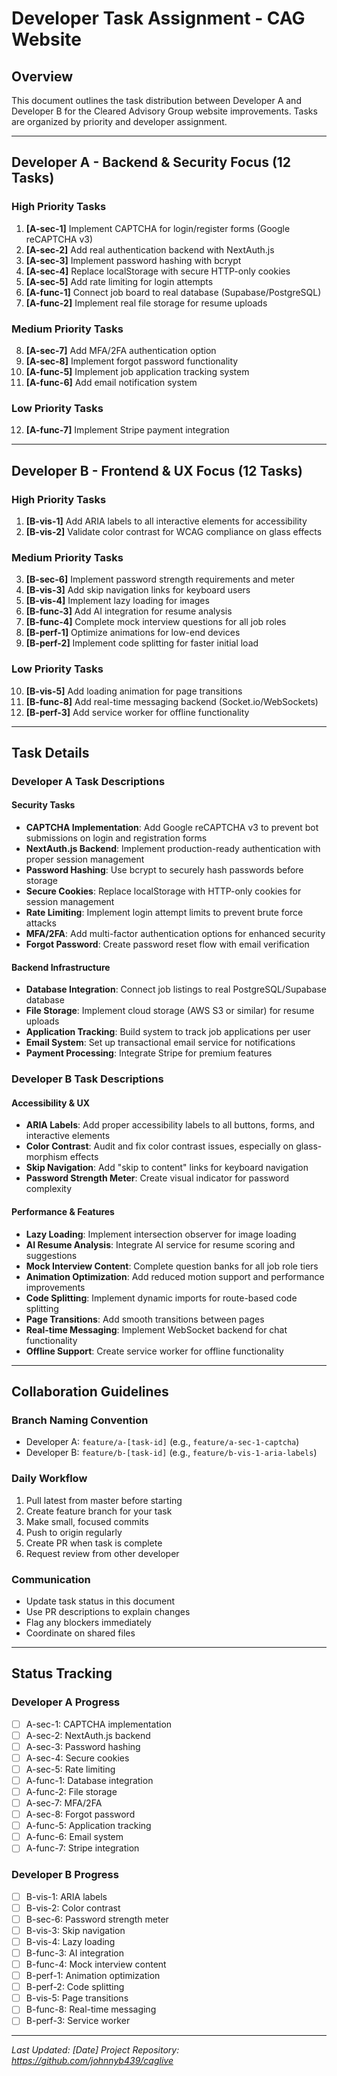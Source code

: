 # Developer Task Assignment - CAG Website

## Overview
This document outlines the task distribution between Developer A and Developer B for the Cleared Advisory Group website improvements. Tasks are organized by priority and developer assignment.

---

## Developer A - Backend & Security Focus (12 Tasks)

### High Priority Tasks
1. **[A-sec-1]** Implement CAPTCHA for login/register forms (Google reCAPTCHA v3)
2. **[A-sec-2]** Add real authentication backend with NextAuth.js
3. **[A-sec-3]** Implement password hashing with bcrypt
4. **[A-sec-4]** Replace localStorage with secure HTTP-only cookies
5. **[A-sec-5]** Add rate limiting for login attempts
6. **[A-func-1]** Connect job board to real database (Supabase/PostgreSQL)
7. **[A-func-2]** Implement real file storage for resume uploads

### Medium Priority Tasks
8. **[A-sec-7]** Add MFA/2FA authentication option
9. **[A-sec-8]** Implement forgot password functionality
10. **[A-func-5]** Implement job application tracking system
11. **[A-func-6]** Add email notification system

### Low Priority Tasks
12. **[A-func-7]** Implement Stripe payment integration

---

## Developer B - Frontend & UX Focus (12 Tasks)

### High Priority Tasks
1. **[B-vis-1]** Add ARIA labels to all interactive elements for accessibility
2. **[B-vis-2]** Validate color contrast for WCAG compliance on glass effects

### Medium Priority Tasks
3. **[B-sec-6]** Implement password strength requirements and meter
4. **[B-vis-3]** Add skip navigation links for keyboard users
5. **[B-vis-4]** Implement lazy loading for images
6. **[B-func-3]** Add AI integration for resume analysis
7. **[B-func-4]** Complete mock interview questions for all job roles
8. **[B-perf-1]** Optimize animations for low-end devices
9. **[B-perf-2]** Implement code splitting for faster initial load

### Low Priority Tasks
10. **[B-vis-5]** Add loading animation for page transitions
11. **[B-func-8]** Add real-time messaging backend (Socket.io/WebSockets)
12. **[B-perf-3]** Add service worker for offline functionality

---

## Task Details

### Developer A Task Descriptions

#### Security Tasks
- **CAPTCHA Implementation**: Add Google reCAPTCHA v3 to prevent bot submissions on login and registration forms
- **NextAuth.js Backend**: Implement production-ready authentication with proper session management
- **Password Hashing**: Use bcrypt to securely hash passwords before storage
- **Secure Cookies**: Replace localStorage with HTTP-only cookies for session management
- **Rate Limiting**: Implement login attempt limits to prevent brute force attacks
- **MFA/2FA**: Add multi-factor authentication options for enhanced security
- **Forgot Password**: Create password reset flow with email verification

#### Backend Infrastructure
- **Database Integration**: Connect job listings to real PostgreSQL/Supabase database
- **File Storage**: Implement cloud storage (AWS S3 or similar) for resume uploads
- **Application Tracking**: Build system to track job applications per user
- **Email System**: Set up transactional email service for notifications
- **Payment Processing**: Integrate Stripe for premium features

### Developer B Task Descriptions

#### Accessibility & UX
- **ARIA Labels**: Add proper accessibility labels to all buttons, forms, and interactive elements
- **Color Contrast**: Audit and fix color contrast issues, especially on glass-morphism effects
- **Skip Navigation**: Add "skip to content" links for keyboard navigation
- **Password Strength Meter**: Create visual indicator for password complexity

#### Performance & Features
- **Lazy Loading**: Implement intersection observer for image loading
- **AI Resume Analysis**: Integrate AI service for resume scoring and suggestions
- **Mock Interview Content**: Complete question banks for all job role tiers
- **Animation Optimization**: Add reduced motion support and performance improvements
- **Code Splitting**: Implement dynamic imports for route-based code splitting
- **Page Transitions**: Add smooth transitions between pages
- **Real-time Messaging**: Implement WebSocket backend for chat functionality
- **Offline Support**: Create service worker for offline functionality

---

## Collaboration Guidelines

### Branch Naming Convention
- Developer A: `feature/a-[task-id]` (e.g., `feature/a-sec-1-captcha`)
- Developer B: `feature/b-[task-id]` (e.g., `feature/b-vis-1-aria-labels`)

### Daily Workflow
1. Pull latest from master before starting
2. Create feature branch for your task
3. Make small, focused commits
4. Push to origin regularly
5. Create PR when task is complete
6. Request review from other developer

### Communication
- Update task status in this document
- Use PR descriptions to explain changes
- Flag any blockers immediately
- Coordinate on shared files

---

## Status Tracking

### Developer A Progress
- [ ] A-sec-1: CAPTCHA implementation
- [ ] A-sec-2: NextAuth.js backend
- [ ] A-sec-3: Password hashing
- [ ] A-sec-4: Secure cookies
- [ ] A-sec-5: Rate limiting
- [ ] A-func-1: Database integration
- [ ] A-func-2: File storage
- [ ] A-sec-7: MFA/2FA
- [ ] A-sec-8: Forgot password
- [ ] A-func-5: Application tracking
- [ ] A-func-6: Email system
- [ ] A-func-7: Stripe integration

### Developer B Progress
- [ ] B-vis-1: ARIA labels
- [ ] B-vis-2: Color contrast
- [ ] B-sec-6: Password strength meter
- [ ] B-vis-3: Skip navigation
- [ ] B-vis-4: Lazy loading
- [ ] B-func-3: AI integration
- [ ] B-func-4: Mock interview content
- [ ] B-perf-1: Animation optimization
- [ ] B-perf-2: Code splitting
- [ ] B-vis-5: Page transitions
- [ ] B-func-8: Real-time messaging
- [ ] B-perf-3: Service worker

---

*Last Updated: [Date]*
*Project Repository: https://github.com/johnnyb439/caglive*